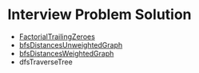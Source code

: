 # Interview Problem Solution
* [FactorialTrailingZeroes](https://leetcode.com/problems/factorial-trailing-zeroes/)
* [bfsDistancesUnweightedGraph](http://www.shafaetsplanet.com/planetcoding/?p=604) 	
*  [bfsDistancesWeightedGraph](http://www.shafaetsplanet.com/planetcoding/?p=1500)
* dfsTraverseTree

 

